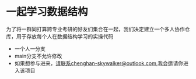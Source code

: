 # 一起学习数据结构

为了将一群同打算跨专业考研的好友们集合在一起，我们决定建立一个多人协作仓库，用于存放每个人在数据结构学习的实操代码

- 一个人一分支
- main分支不允许修改
- 如果想参与进来，请联系chenghan-skywalker@outlook.com,我会邀请你进入该项目
